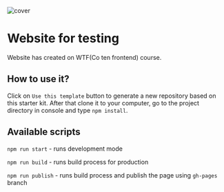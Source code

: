![cover](https://michalmaj1987.github.io/Portfolio/og-jfd.png)

# Website for testing

Website has created on WTF(Co ten frontend) course.

## How to use it?

Click on `Use this template` button to generate a new repository based on this starter kit. After that clone it to your computer, go to the project directory in console and type `npm install`.

## Available scripts

`npm run start` - runs development mode

`npm run build` - runs build process for production

`npm run publish` - runs build process and publish the page using `gh-pages` branch

